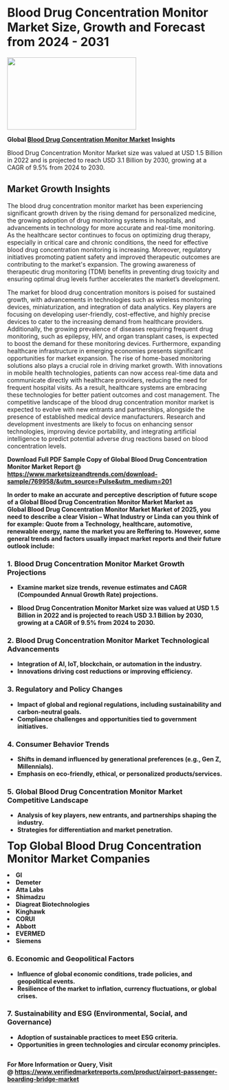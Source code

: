 <H1>Blood Drug Concentration Monitor Market Size, Growth and Forecast from 2024 - 2031</H1><img class="aligncenter size-medium wp-image-584254" src="https://thirdeyenews.in/wp-content/uploads/2024/09/Global-Market-Research-300x168.jpeg" alt="" width="300" height="168" /><p><strong>Global&nbsp;<a href="https://www.marketsizeandtrends.com/download-sample/769958/&amp;utm_source=Pulse&amp;utm_medium=201">Blood Drug Concentration Monitor Market</a> Insights</strong></p><p>Blood Drug Concentration Monitor Market size was valued at USD 1.5 Billion in 2022 and is projected to reach USD 3.1 Billion by 2030, growing at a CAGR of 9.5% from 2024 to 2030.</p><p><h2>Market Growth Insights</h2> The blood drug concentration monitor market has been experiencing significant growth driven by the rising demand for personalized medicine, the growing adoption of drug monitoring systems in hospitals, and advancements in technology for more accurate and real-time monitoring. As the healthcare sector continues to focus on optimizing drug therapy, especially in critical care and chronic conditions, the need for effective blood drug concentration monitoring is increasing. Moreover, regulatory initiatives promoting patient safety and improved therapeutic outcomes are contributing to the market's expansion. The growing awareness of therapeutic drug monitoring (TDM) benefits in preventing drug toxicity and ensuring optimal drug levels further accelerates the market’s development. <p><strong></strong></p> The market for blood drug concentration monitors is poised for sustained growth, with advancements in technologies such as wireless monitoring devices, miniaturization, and integration of data analytics. Key players are focusing on developing user-friendly, cost-effective, and highly precise devices to cater to the increasing demand from healthcare providers. Additionally, the growing prevalence of diseases requiring frequent drug monitoring, such as epilepsy, HIV, and organ transplant cases, is expected to boost the demand for these monitoring devices. Furthermore, expanding healthcare infrastructure in emerging economies presents significant opportunities for market expansion. The rise of home-based monitoring solutions also plays a crucial role in driving market growth. With innovations in mobile health technologies, patients can now access real-time data and communicate directly with healthcare providers, reducing the need for frequent hospital visits. As a result, healthcare systems are embracing these technologies for better patient outcomes and cost management. The competitive landscape of the blood drug concentration monitor market is expected to evolve with new entrants and partnerships, alongside the presence of established medical device manufacturers. Research and development investments are likely to focus on enhancing sensor technologies, improving device portability, and integrating artificial intelligence to predict potential adverse drug reactions based on blood concentration levels. <p><strong></p><p><span class=""><strong>Download Full PDF Sample Copy of Global Blood Drug Concentration Monitor Market Report</strong> @ <a href="https://www.marketsizeandtrends.com/download-sample/769958/&amp;utm_source=Pulse&amp;utm_medium=201" target="_blank">https://www.marketsizeandtrends.com/download-sample/769958/&amp;utm_source=Pulse&amp;utm_medium=201</a></span></p><p>In order to make an accurate and perceptive description of future scope of a Global&nbsp;Blood Drug Concentration Monitor Market Market as Global&nbsp;Blood Drug Concentration Monitor Market Market of 2025, you need to describe a clear Vision &ndash; What Industry or Linda can you think of for example: Quote from a Technology, healthcare, automotive, renewable energy, name the market you are Reffering to. However, some general trends and factors usually impact market reports and their future outlook include:</p><h3>1.&nbsp;<strong>Blood Drug Concentration Monitor Market Growth Projections</strong></h3><ul><li>Examine market size trends, revenue estimates and CAGR (Compounded Annual Growth Rate) projections.</li><li><p>Blood Drug Concentration Monitor Market size was valued at USD 1.5 Billion in 2022 and is projected to reach USD 3.1 Billion by 2030, growing at a CAGR of 9.5% from 2024 to 2030.</p></li></ul><h3>2.&nbsp;<strong>Blood Drug Concentration Monitor Market Technological Advancements</strong></h3><ul><li>Integration of AI, IoT, blockchain, or automation in the industry.</li><li>Innovations driving cost reductions or improving efficiency.</li></ul><h3>3.&nbsp;<strong>Regulatory and Policy Changes</strong></h3><ul><li>Impact of global and regional regulations, including sustainability and carbon-neutral goals.</li><li>Compliance challenges and opportunities tied to government initiatives.</li></ul><h3>4.&nbsp;<strong>Consumer Behavior Trends</strong></h3><ul><li>Shifts in demand influenced by generational preferences (e.g., Gen Z, Millennials).</li><li>Emphasis on eco-friendly, ethical, or personalized products/services.</li></ul><h3>5.&nbsp;<strong>Global Blood Drug Concentration Monitor Market Competitive Landscape</strong></h3><ul><li>Analysis of key players, new entrants, and partnerships shaping the industry.</li><li>Strategies for differentiation and market penetration.</li></ul><p data-pm-slice="1 1 []"><span style="color: inherit; font-family: inherit; font-size: 25px;">Top Global Blood Drug Concentration Monitor Market Companies</span></p><div class="" data-test-id=""><p><li>GI</li><li> Demeter</li><li> Atta Labs</li><li> Shimadzu</li><li> Diagreat Biotechnologies</li><li> Kinghawk</li><li> CORUI</li><li> Abbott</li><li> EVERMED</li><li> Siemens</li></p></div><h3>6.&nbsp;<strong>Economic and Geopolitical Factors</strong></h3><ul><li>Influence of global economic conditions, trade policies, and geopolitical events.</li><li>Resilience of the market to inflation, currency fluctuations, or global crises.</li></ul><h3>7.&nbsp;<strong>Sustainability and ESG (Environmental, Social, and Governance)</strong></h3><ul><li>Adoption of sustainable practices to meet ESG criteria.</li><li>Opportunities in green technologies and circular economy principles.</li></ul><h2><strong style="font-size: 14px;">For More Information or Query, Visit @&nbsp;</strong><a style="background-color: #ffffff; font-size: 14px;" href="https://www.marketsizeandtrends.com/report/blood-drug-concentration-monitor-market/" target="_blank">https://www.verifiedmarketreports.com/product/airport-passenger-boarding-bridge-market</a></h2>
